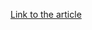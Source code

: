 [Link to the article](https://fieldeffect.com/blog/decade-old-vulnerability-in-cisco-asa-webvpn-recently-exploited)
